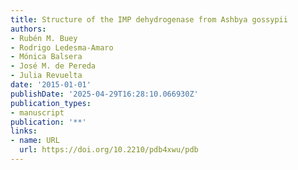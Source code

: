 ```yaml
---
title: Structure of the IMP dehydrogenase from Ashbya gossypii
authors:
- Rubén M. Buey
- Rodrigo Ledesma‐Amaro
- Mónica Balsera
- José M. de Pereda
- Julia Revuelta
date: '2015-01-01'
publishDate: '2025-04-29T16:28:10.066930Z'
publication_types:
- manuscript
publication: '**'
links:
- name: URL
  url: https://doi.org/10.2210/pdb4xwu/pdb
---
```

